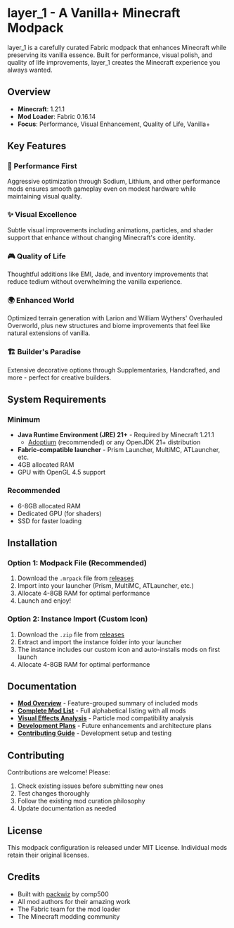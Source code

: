 # layer_1 - A Vanilla+ Minecraft Modpack

layer_1 is a carefully curated Fabric modpack that enhances Minecraft while preserving its vanilla essence. Built for performance, visual polish, and quality of life improvements, layer_1 creates the Minecraft experience you always wanted.

## Overview

- **Minecraft**: 1.21.1
- **Mod Loader**: Fabric 0.16.14
- **Focus**: Performance, Visual Enhancement, Quality of Life, Vanilla+

## Key Features

### 🚀 Performance First
Aggressive optimization through Sodium, Lithium, and other performance mods ensures smooth gameplay even on modest hardware while maintaining visual quality.

### ✨ Visual Excellence
Subtle visual improvements including animations, particles, and shader support that enhance without changing Minecraft's core identity.

### 🎮 Quality of Life
Thoughtful additions like EMI, Jade, and inventory improvements that reduce tedium without overwhelming the vanilla experience.

### 🌍 Enhanced World
Optimized terrain generation with Larion and William Wythers' Overhauled Overworld, plus new structures and biome improvements that feel like natural extensions of vanilla.

### 🏗️ Builder's Paradise
Extensive decorative options through Supplementaries, Handcrafted, and more - perfect for creative builders.

## System Requirements

### Minimum
- **Java Runtime Environment (JRE) 21+** - Required by Minecraft 1.21.1
  - [Adoptium](https://adoptium.net/) (recommended) or any OpenJDK 21+ distribution
- **Fabric-compatible launcher** - Prism Launcher, MultiMC, ATLauncher, etc.
- 4GB allocated RAM
- GPU with OpenGL 4.5 support

### Recommended
- 6-8GB allocated RAM
- Dedicated GPU (for shaders)
- SSD for faster loading

## Installation

### Option 1: Modpack File (Recommended)
1. Download the `.mrpack` file from [releases](https://github.com/mannie-exe/layer_1/releases)
2. Import into your launcher (Prism, MultiMC, ATLauncher, etc.)
3. Allocate 4-8GB RAM for optimal performance
4. Launch and enjoy!

### Option 2: Instance Import (Custom Icon)
1. Download the `.zip` file from [releases](https://github.com/mannie-exe/layer_1/releases)
2. Extract and import the instance folder into your launcher
3. The instance includes our custom icon and auto-installs mods on first launch
4. Allocate 4-8GB RAM for optimal performance

## Documentation

- **[Mod Overview](docs/MODS.md)** - Feature-grouped summary of included mods
- **[Complete Mod List](docs/MOD_LIST.md)** - Full alphabetical listing with all mods
- **[Visual Effects Analysis](docs/FX.md)** - Particle mod compatibility analysis
- **[Development Plans](docs/PLAN.md)** - Future enhancements and architecture plans
- **[Contributing Guide](docs/contributing/LOCAL_TESTING.md)** - Development setup and testing

## Contributing

Contributions are welcome! Please:
1. Check existing issues before submitting new ones
2. Test changes thoroughly
3. Follow the existing mod curation philosophy
4. Update documentation as needed

## License

This modpack configuration is released under MIT License. Individual mods retain their original licenses.

## Credits

- Built with [packwiz](https://github.com/packwiz/packwiz) by comp500
- All mod authors for their amazing work
- The Fabric team for the mod loader
- The Minecraft modding community

